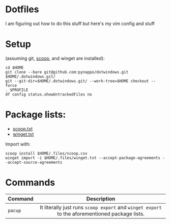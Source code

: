 # Dotfiles

I am figuring out how to do this stuff but here's my vim config and stuff

# Setup 
(assuming git, [scoop](https://github.com/ScoopInstaller/Scoop), and winget are installed):
```
cd $HOME
git clone --bare git@github.com:pynappo/dotwindows.git $HOME/.dotwindows.git/
git --git-dir=$HOME/.dotwindows.git/ --work-tree=$HOME checkout --force
. $PROFILE
df config status.showUntrackedFiles no
```
# Package lists: 
- [scoop.txt](.files/scoop.txt)
- [winget.txt](.files/winget.txt)

Import with:
```
scoop install $HOME/.files/scoop.csv 
winget import -i $HOME/.files/winget.txt --accept-package-agreements --accept-source-agreements
```
# Commands
|Command|Description|
|:-|:-:|
|```pacup```|It literally just runs ```scoop export``` and ```winget export``` to the aforementioned package lists.|
